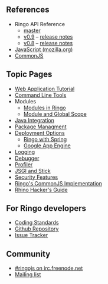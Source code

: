 <p style="display:none">
Activate this search box once duckduckgo.com has indexed the new site
<iframe src="http://duckduckgo.com/search.html?site=ringojs.org&prefill=Search RingoJs.org" style="overflow:hidden;margin:0;padding:0;width:408px;height:40px;" frameborder="0"></iframe>
</p>

## References

  * Ringo API Reference
    * [master](/api/master/index.html)
    * [v0.9](/api/v0.9/index.html) &ndash; [release notes](release_0_9)
    * [v0.8](/api/v0.8/index.html) &ndash; [release notes](release_0_8)
  * [JavaScript (mozilla.org)](https://developer.mozilla.org/en/JavaScript/Reference)
  * [CommonJS](http://wiki.commonjs.org/wiki/CommonJS)

## Topic Pages
  * [Web Application Tutorial](tutorial/)
  * [Command Line Tools](documentation/commandline_tools)
  * Modules
    * [Modules in Ringo](documentation/modules)
    * [Module and Global Scope](documentation/module_and_global_scope)
  * [Java Integration](documentation/java_integration)
  * [Package Managment](documentation/packages)
  * [Deployment Options](documentation/deployment)
     * [Ringo with Spring](documentation/ringo_with_spring)
     * [Google App Engine](documentation/google_appengine)
  * [Logging](documentation/logging)
  * [Debugger](documentation/debugger)
  * [Profiler](documentation/profiler)
  * [JSGI and Stick](documentation/jsgi_and_stick)
  * [Security Features](documentation/security_features)
  * [Ringo's CommonJS Implementation](documentation/commonjs_implementation)
  * [Rhino Hacker's Guide](documentation/rhino_hacker_guide)

## For Ringo developers

  * [Coding Standards](documentation/coding_standards)
  * [Github Repository](http://github.com/ringo/ringojs)
  * [Issue Tracker](http://github.com/ringo/ringojs/issues)

## Community

  * [#ringojs on irc.freenode.net](http://ringojs.com/bot/join)
  * [Mailing list](http://groups.google.com/group/ringojs)
